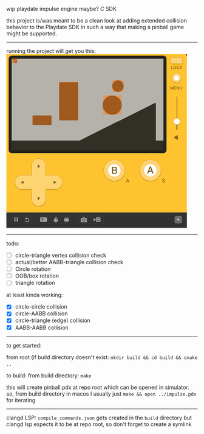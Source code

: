 wip playdate impulse engine maybe? C SDK

this project is/was meant to be a clean look at adding extended collision behavior to the Playdate SDK in such a way that making a pinball game might be supported.

------------

running the project will get you this:
![](https://github.com/CMorooney/playdate_impulse/blob/master/screenshots/sample.gif)

------------

todo:
- [ ] circle-triangle vertex collision check
- [ ] actual/better AABB-triangle collision check
- [ ] Circle rotation
- [ ] OOB/box rotation
- [ ] triangle rotation

at least kinda working:
- [x] circle-circle collision
- [x] circle-AABB collision
- [x] circle-triangle (edge) collision
- [x] AABB-AABB collision

-------------

to get started:

from root (if build directory doesn't exist:
```mkdir build && cd build && cmake ..```

to build:
from build directory:
```make```

this will create pinball.pdx at repo root which can be opened in simulator.
so, from build directory in macos I usually just `make && open ../impulse.pdx` for iterating

---------

clangd LSP:
`compile_commands.json` gets created in the `build` directory but clangd lsp expects it to be at repo root, so don't forget to create a symlink
